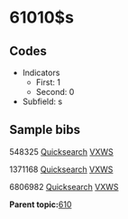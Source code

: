 # 61010$s

## Codes

-   Indicators
    -   First: 1
    -   Second: 0
-   Subfield: s

## Sample bibs

548325 [Quicksearch](https://search.library.yale.edu/catalog/548325) [VXWS](http://prodorbis.library.yale.edu:7014/vxws/GetHoldingsService?bibId=548325)

1371168 [Quicksearch](https://search.library.yale.edu/catalog/1371168) [VXWS](http://prodorbis.library.yale.edu:7014/vxws/GetHoldingsService?bibId=1371168)

6806982 [Quicksearch](https://search.library.yale.edu/catalog/6806982) [VXWS](http://prodorbis.library.yale.edu:7014/vxws/GetHoldingsService?bibId=6806982)

**Parent topic:**[610](../../tags/610/610.md)

